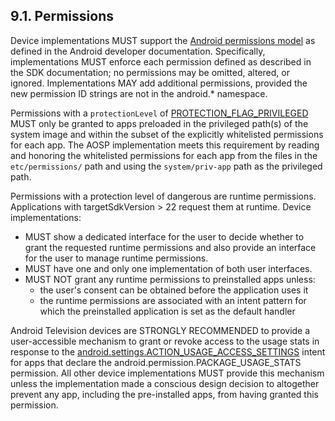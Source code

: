 ## 9.1\. Permissions

Device implementations MUST support the
[Android permissions model](http://developer.android.com/guide/topics/security/permissions.html) as
defined in the Android developer documentation. Specifically, implementations
MUST enforce each permission defined as described in the SDK documentation; no
permissions may be omitted, altered, or ignored. Implementations MAY add
additional permissions, provided the new permission ID strings are not in the
android.\* namespace.

Permissions with a `protectionLevel` of [PROTECTION_FLAG_PRIVILEGED](
https://developer.android.com/reference/android/content/pm/PermissionInfo.html#PROTECTION_FLAG_PRIVILEGED)
MUST only be granted to apps preloaded in the privileged path(s) of the system image and within the
subset of the explicitly whitelisted permissions for each app. The AOSP implementation meets this
requirement by reading and honoring the whitelisted permissions for each app from the files in the
`etc/permissions/` path and using the `system/priv-app` path as the privileged path.

Permissions with a protection level of dangerous are runtime permissions.
Applications with targetSdkVersion > 22 request them at runtime. Device
implementations:

*   MUST show a dedicated interface for the user to decide whether to grant the
requested runtime permissions and also provide an interface for the user to
manage runtime permissions.
*   MUST have one and only one implementation of both user interfaces.
*   MUST NOT grant any runtime permissions to preinstalled apps unless:
    *   the user's consent can be obtained before the application uses it
    *   the runtime permissions are associated with an intent pattern for which
the preinstalled application is set as the default handler

Android Television devices are STRONGLY RECOMMENDED to provide a user-accessible
mechanism to grant or revoke access to the usage stats in response to the
[android.settings.ACTION_USAGE_ACCESS_SETTINGS](https://developer.android.com/reference/android/provider/Settings.html#ACTION_USAGE_ACCESS_SETTINGS)
intent for apps that declare the android.permission.PACKAGE_USAGE_STATS permission.
All other device implementations MUST provide this mechanism unless the implementation
made a conscious design decision to altogether prevent any app, including the
pre-installed apps, from having granted this permission.
